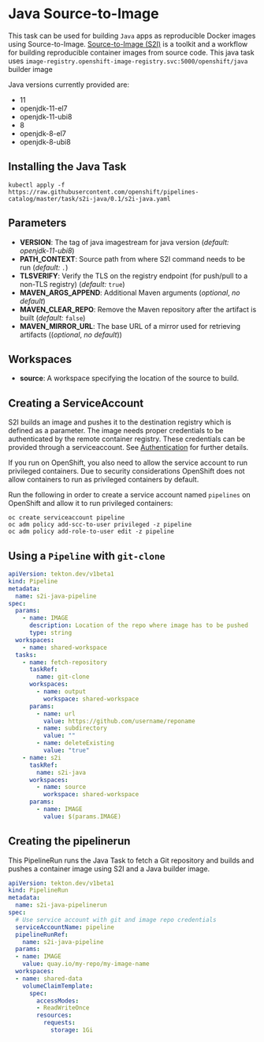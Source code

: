 # Java Source-to-Image

This task can be used for building `Java` apps as reproducible Docker
images using Source-to-Image. [Source-to-Image (S2I)](https://github.com/openshift/source-to-image)
is a toolkit and a workflow for building reproducible container images
from source code. This java task uses `image-registry.openshift-image-registry.svc:5000/openshift/java` builder image

Java versions currently provided are:

- 11
- openjdk-11-el7  
- openjdk-11-ubi8
- 8
- openjdk-8-el7  
- openjdk-8-ubi8

## Installing the Java  Task

```
kubectl apply -f https://raw.githubusercontent.com/openshift/pipelines-catalog/master/task/s2i-java/0.1/s2i-java.yaml
```

## Parameters

* **VERSION**:  The tag of java imagestream for java version
  (_default: openjdk-11-ubi8_)
* **PATH_CONTEXT**: Source path from where S2I command needs to be run
  (_default: `.`_)
* **TLSVERIFY**: Verify the TLS on the registry endpoint (for push/pull to a
  non-TLS registry) (_default:_ `true`)
* **MAVEN_ARGS_APPEND**: Additional Maven arguments (_optional_, _no default_)
* **MAVEN_CLEAR_REPO**: Remove the Maven repository after the artifact is
  built (_default:_ `false`)
* **MAVEN_MIRROR_URL**: The base URL of a mirror used for retrieving artifacts
  ((_optional_, _no default_))

## Workspaces

* **source**: A workspace specifying the location of the source to
  build.

## Creating a ServiceAccount

S2I builds an image and pushes it to the destination registry which is
defined as a parameter. The image needs proper credentials to be
authenticated by the remote container registry. These credentials can
be provided through a serviceaccount. See [Authentication](https://github.com/tektoncd/pipeline/blob/master/docs/auth.md#basic-authentication-docker)
for further details.

If you run on OpenShift, you also need to allow the service
account to run privileged containers. Due to security considerations
OpenShift does not allow containers to run as privileged containers
by default.

Run the following in order to create a service account named
`pipelines` on OpenShift and allow it to run privileged containers:

```
oc create serviceaccount pipeline
oc adm policy add-scc-to-user privileged -z pipeline
oc adm policy add-role-to-user edit -z pipeline
```

## Using a `Pipeline` with `git-clone`

```yaml
apiVersion: tekton.dev/v1beta1
kind: Pipeline
metadata:
  name: s2i-java-pipeline
spec:
  params:
    - name: IMAGE
      description: Location of the repo where image has to be pushed
      type: string
  workspaces:
    - name: shared-workspace
  tasks:
    - name: fetch-repository
      taskRef:
        name: git-clone
      workspaces:
        - name: output
          workspace: shared-workspace
      params:
        - name: url
          value: https://github.com/username/reponame
        - name: subdirectory
          value: ""
        - name: deleteExisting
          value: "true"
    - name: s2i
      taskRef:
        name: s2i-java
      workspaces:
        - name: source
          workspace: shared-workspace
      params:
        - name: IMAGE
          value: $(params.IMAGE)
```

## Creating the pipelinerun

This PipelineRun runs the Java Task to fetch a Git repository and builds and
pushes a container image using S2I and a Java builder image.

```yaml
apiVersion: tekton.dev/v1beta1
kind: PipelineRun
metadata:
  name: s2i-java-pipelinerun
spec:
  # Use service account with git and image repo credentials
  serviceAccountName: pipeline
  pipelineRunRef:
    name: s2i-java-pipeline
  params:
  - name: IMAGE
    value: quay.io/my-repo/my-image-name
  workspaces:
  - name: shared-data
    volumeClaimTemplate:
      spec:
        accessModes:
        - ReadWriteOnce
        resources:
          requests:
            storage: 1Gi
```
